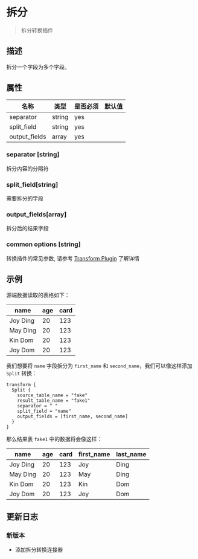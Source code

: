 # 拆分

> 拆分转换插件

## 描述

拆分一个字段为多个字段。

## 属性

| 名称          | 类型   | 是否必须 | 默认值 |
| ------------- | ------ | -------- | ------ |
| separator     | string | yes      |        |
| split_field   | string | yes      |        |
| output_fields | array  | yes      |        |

### separator [string]

拆分内容的分隔符

### split_field[string]

需要拆分的字段

### output_fields[array]

拆分后的结果字段

### common options [string]

转换插件的常见参数, 请参考  [Transform Plugin](common-options.md) 了解详情

## 示例

源端数据读取的表格如下：

|   name   | age | card |
|----------|-----|------|
| Joy Ding | 20  | 123  |
| May Ding | 20  | 123  |
| Kin Dom  | 20  | 123  |
| Joy Dom  | 20  | 123  |

我们想要将 `name` 字段拆分为 `first_name` 和 `second_name`，我们可以像这样添加 `Split` 转换：

```
transform {
  Split {
    source_table_name = "fake"
    result_table_name = "fake1"
    separator = " "
    split_field = "name"
    output_fields = [first_name, second_name]
  }
}
```

那么结果表 `fake1` 中的数据将会像这样：

|   name   | age | card | first_name | last_name |
|----------|-----|------|------------|-----------|
| Joy Ding | 20  | 123  | Joy        | Ding      |
| May Ding | 20  | 123  | May        | Ding      |
| Kin Dom  | 20  | 123  | Kin        | Dom       |
| Joy Dom  | 20  | 123  | Joy        | Dom       |

## 更新日志

### 新版本

- 添加拆分转换连接器

